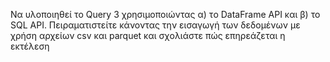 Να υλοποιηθεί το Query 3 χρησιμοποιώντας α) τo DataFrame API και β) το SQL API. Πειραματιστείτε κάνοντας την εισαγωγή των δεδομένων με χρήση αρχείων csv και parquet και σχολιάστε πώς επηρεάζεται η εκτέλεση
